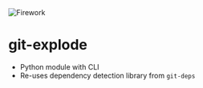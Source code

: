 <!-- .slide: data-state="blank-slide" class="full-screen" id="explode" data-menu-title="git-explode" data-timing="40" -->
<img alt="Firework" src="images/firework1.jpg"/>


<!-- .slide: data-state="normal" id="explode" data-timing="40" -->
# git-explode

*   Python module with CLI
*   Re-uses dependency detection library from `git-deps`
